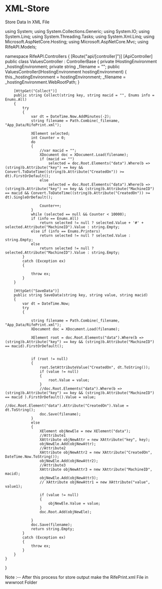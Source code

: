 # XML-Store
Store Data In XML File


using System;
using System.Collections.Generic;
using System.IO;
using System.Linq;
using System.Threading.Tasks;
using System.Xml.Linq;
using Microsoft.AspNetCore.Hosting;
using Microsoft.AspNetCore.Mvc;
using RifeAPI.Models;

namespace RifeAPI.Controllers
{
    [Route("api/[controller]")]
    [ApiController]
    public class ValuesController : ControllerBase
    {
        private IHostingEnvironment _hostingEnvironment;
        private string _filename = "";
        public ValuesController(IHostingEnvironment hostingEnvironment)
        {
            this._hostingEnvironment = hostingEnvironment;
            _filename = _hostingEnvironment.WebRootPath;
        }


        [HttpGet("Collect")]
        public string Collect(string key, string macid = "", Enums info = Enums.All)
        {
            try
            {
                var dt = DateTime.Now.AddMinutes(-2);
                string filename = Path.Combine(_filename, "App_Data/RifePrint.xml");

                XElement selected;
                int Counter = 0;
                do
                {
                    //var macid = "";
                    XDocument doc = XDocument.Load(filename);
                    if (macid == "")
                        selected = doc.Root.Elements("data").Where(b => (string)b.Attribute("key") == key && Convert.ToDateTime((string)b.Attribute("CreatedOn")) >= dt).FirstOrDefault();
                    else
                        selected = doc.Root.Elements("data").Where(b => (string)b.Attribute("key") == key && (string)b.Attribute("MachineID") == macid && Convert.ToDateTime((string)b.Attribute("CreatedOn")) >= dt).SingleOrDefault();

                    Counter++;
                }
                while (selected == null && Counter < 10000);
                if (info == Enums.All)
                    return selected != null ? selected.Value + '#' + selected.Attribute("MachineID").Value : string.Empty;
                else if (info == Enums.Printers)
                    return selected != null ? selected.Value : string.Empty;
                else
                    return selected != null ? selected.Attribute("MachineID").Value : string.Empty;
            }
            catch (Exception ex)
            {

                throw ex;
            }
        }

        [HttpGet("SaveData")]
        public string SaveData(string key, string value, string macid)
        {
            var dt = DateTime.Now;
            try
            {

                string filename = Path.Combine(_filename, "App_Data/RifePrint.xml");
                XDocument doc = XDocument.Load(filename);

                XElement root = doc.Root.Elements("data").Where(b => (string)b.Attribute("key") == key && (string)b.Attribute("MachineID") == macid).FirstOrDefault();


                if (root != null)
                {
                    root.SetAttributeValue("CreatedOn", dt.ToString());
                    if (value != null)
                    {
                        root.Value = value;
                    }
                    //doc.Root.Elements("data").Where(b => (string)b.Attribute("key") == key && (string)b.Attribute("MachineID") == macid ).FirstOrDefault().Value = value;
                    //doc.Root.Element("data").Attribute("CreatedOn").Value = dt.ToString();
                    doc.Save(filename);
                }
                else
                {
                    XElement objNewEle = new XElement("data");
                    //Attribute1
                    XAttribute objNewAttr = new XAttribute("key", key);
                    objNewEle.Add(objNewAttr);
                    //Attribute2
                    XAttribute objNewAttr2 = new XAttribute("CreatedOn", DateTime.Now.ToString());
                    objNewEle.Add(objNewAttr2);
                    //Attribute3
                    XAttribute objNewAttr3 = new XAttribute("MachineID", macid);
                    objNewEle.Add(objNewAttr3);
                    // XAttribute objNewAttr1 = new XAttribute("value", value1);

                    if (value != null)
                    {
                        objNewEle.Value = value;
                    }
                    doc.Root.Add(objNewEle);
                   
                }
                doc.Save(filename);
                return string.Empty;
            }
            catch (Exception ex)
            {
                throw ex;
            }
        }
    }
}

Note :-- After this process for store output make the RifePrint.xml File in wwwroot Folder


